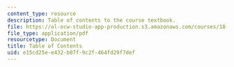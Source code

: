 ```yaml
---
content_type: resource
description: Table of contents to the course textbook.
file: https://ol-ocw-studio-app-production.s3.amazonaws.com/courses/18-01-single-variable-calculus-fall-2006/e15cd25ee432b07f9c2f464fd29f7def_18_01_cover_toc.pdf
file_type: application/pdf
resourcetype: Document
title: Table of Contents
uid: e15cd25e-e432-b07f-9c2f-464fd29f7def
---
```

